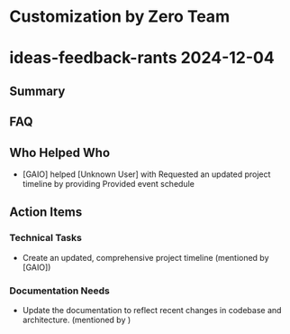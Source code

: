 # Customization by Zero Team

# ideas-feedback-rants 2024-12-04

## Summary


## FAQ


## Who Helped Who
- [GAIO] helped [Unknown User] with Requested an updated project timeline by providing Provided event schedule

## Action Items

### Technical Tasks
- Create an updated, comprehensive project timeline (mentioned by [GAIO])

### Documentation Needs
- Update the documentation to reflect recent changes in codebase and architecture. (mentioned by )